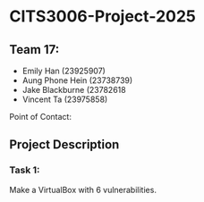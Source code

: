 # CITS3006-Project-2025
## Team 17:
- Emily Han (23925907)
- Aung Phone Hein (23738739)
- Jake Blackburne (23782618
- Vincent Ta (23975858)

Point of Contact:

## Project Description
### Task 1:
Make a VirtualBox with 6 vulnerabilities. 



